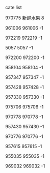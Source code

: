 cate list

970775 新鲜水果 8

961006 961006 -1

972219 972219 -1

5057 5057 -1

972200 972200 -1

958104 958104 -1

957347 957347 -1

957428 957428 -1

957330 957330 -1

975706 975706 -1

970778 970778 -1

957430 957430 -1

970776 970776 -1

957615 957615 -1

955035 955035 -1

969032 969032 -1

